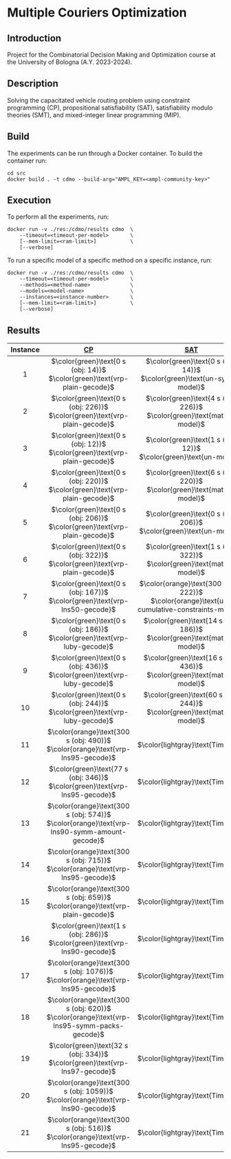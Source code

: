 # Multiple Couriers Optimization


## Introduction

Project for the Combinatorial Decision Making and Optimization course at the University of Bologna (A.Y. 2023-2024).


## Description

Solving the capacitated vehicle routing problem using constraint programming (CP), propositional satisfiability (SAT), satisfiability modulo theories (SMT), and mixed-integer linear programming (MIP).


## Build

The experiments can be run through a Docker container. To build the container run:
```
cd src
docker build . -t cdmo --build-arg="AMPL_KEY=<ampl-community-key>"
```


## Execution

To perform all the experiments, run:
```
docker run -v ./res:/cdmo/results cdmo  \
    --timeout=<timeout-per-model>       \
    [--mem-limit=<ram-limit>]           \
    [--verbose]
```

To run a specific model of a specific method on a specific instance, run:
```
docker run -v ./res:/cdmo/results cdmo  \
    --timeout=<timeout-per-model>       \
    --methods=<method-name>             \
    --models=<model-name>               \
    --instances=<instance-number>       \
    [--mem-limit=<ram-limit>]           \
    [--verbose]
```


## Results
<!-- Do NOT remove the comments below -->
<!-- begin-status -->
| Instance | [CP](./method-statuses/cp-status.md) | [SAT](./method-statuses/sat-status.md) | [SMT](./method-statuses/smt-status.md) | [MIP](./method-statuses/mip-status.md) |
|:-:| :---:|:---:|:---:|:---:|
| $1$ | $\color{green}\text{0 s (obj: 14)}$</br>$\color{green}\text{vrp-plain-gecode}$ | $\color{green}\text{0 s (obj: 14)}$</br>$\color{green}\text{un-symm-model}$ | $\color{green}\text{0 s (obj: 14)}$</br>$\color{green}\text{twosolver}$ | $\color{green}\text{0 s (obj: 14)}$</br>$\color{green}\text{initial-model-scip}$ | 
| $2$ | $\color{green}\text{0 s (obj: 226)}$</br>$\color{green}\text{vrp-plain-gecode}$ | $\color{green}\text{4 s (obj: 226)}$</br>$\color{green}\text{matrix-model}$ | $\color{green}\text{0 s (obj: 226)}$</br>$\color{green}\text{twosolver-impl}$ | $\color{green}\text{0 s (obj: 226)}$</br>$\color{green}\text{initial-model-highs}$ | 
| $3$ | $\color{green}\text{0 s (obj: 12)}$</br>$\color{green}\text{vrp-plain-gecode}$ | $\color{green}\text{1 s (obj: 12)}$</br>$\color{green}\text{un-model}$ | $\color{green}\text{0 s (obj: 12)}$</br>$\color{green}\text{twosolver}$ | $\color{green}\text{0 s (obj: 12)}$</br>$\color{green}\text{initial-model-scip}$ | 
| $4$ | $\color{green}\text{0 s (obj: 220)}$</br>$\color{green}\text{vrp-plain-gecode}$ | $\color{green}\text{6 s (obj: 220)}$</br>$\color{green}\text{matrix-model}$ | $\color{green}\text{0 s (obj: 220)}$</br>$\color{green}\text{local-search}$ | $\color{green}\text{0 s (obj: 220)}$</br>$\color{green}\text{initial-model-highs}$ | 
| $5$ | $\color{green}\text{0 s (obj: 206)}$</br>$\color{green}\text{vrp-plain-gecode}$ | $\color{green}\text{0 s (obj: 206)}$</br>$\color{green}\text{un-model}$ | $\color{green}\text{0 s (obj: 206)}$</br>$\color{green}\text{twosolver}$ | $\color{green}\text{0 s (obj: 206)}$</br>$\color{green}\text{initial-model-scip}$ | 
| $6$ | $\color{green}\text{0 s (obj: 322)}$</br>$\color{green}\text{vrp-plain-gecode}$ | $\color{green}\text{1 s (obj: 322)}$</br>$\color{green}\text{matrix-model}$ | $\color{green}\text{0 s (obj: 322)}$</br>$\color{green}\text{twosolver-impl}$ | $\color{green}\text{0 s (obj: 322)}$</br>$\color{green}\text{initial-model-scip}$ | 
| $7$ | $\color{green}\text{0 s (obj: 167)}$</br>$\color{green}\text{vrp-lns50-gecode}$ | $\color{orange}\text{300 s (obj: 222)}$</br>$\color{orange}\text{un-cumulative-constraints-model}$ | $\color{green}\text{6 s (obj: 167)}$</br>$\color{green}\text{local-search}$ | $\color{green}\text{2 s (obj: 167)}$</br>$\color{green}\text{initial-model-highs}$ | 
| $8$ | $\color{green}\text{0 s (obj: 186)}$</br>$\color{green}\text{vrp-luby-gecode}$ | $\color{green}\text{14 s (obj: 186)}$</br>$\color{green}\text{matrix-model}$ | $\color{green}\text{0 s (obj: 186)}$</br>$\color{green}\text{twosolver-impl}$ | $\color{green}\text{0 s (obj: 186)}$</br>$\color{green}\text{initial-model-highs}$ | 
| $9$ | $\color{green}\text{0 s (obj: 436)}$</br>$\color{green}\text{vrp-luby-gecode}$ | $\color{green}\text{16 s (obj: 436)}$</br>$\color{green}\text{matrix-model}$ | $\color{green}\text{0 s (obj: 436)}$</br>$\color{green}\text{twosolver-impl}$ | $\color{green}\text{0 s (obj: 436)}$</br>$\color{green}\text{initial-model-highs}$ | 
| $10$ | $\color{green}\text{0 s (obj: 244)}$</br>$\color{green}\text{vrp-luby-gecode}$ | $\color{green}\text{60 s (obj: 244)}$</br>$\color{green}\text{matrix-model}$ | $\color{green}\text{0 s (obj: 244)}$</br>$\color{green}\text{local-search}$ | $\color{green}\text{1 s (obj: 244)}$</br>$\color{green}\text{initial-model-highs}$ | 
| $11$ | $\color{orange}\text{300 s (obj: 490)}$</br>$\color{orange}\text{vrp-lns95-gecode}$ | $\color{lightgray}\text{Timeout}$ | $\color{orange}\text{300 s (obj: 547)}$</br>$\color{orange}\text{local-search}$ | $\color{lightgray}\text{Timeout}$ | 
| $12$ | $\color{green}\text{77 s (obj: 346)}$</br>$\color{green}\text{vrp-lns95-gecode}$ | $\color{lightgray}\text{Timeout}$ | $\color{orange}\text{300 s (obj: 435)}$</br>$\color{orange}\text{local-search}$ | $\color{lightgray}\text{Timeout}$ | 
| $13$ | $\color{orange}\text{300 s (obj: 574)}$</br>$\color{orange}\text{vrp-lns90-symm-amount-gecode}$ | $\color{lightgray}\text{Timeout}$ | $\color{orange}\text{300 s (obj: 632)}$</br>$\color{orange}\text{local-search}$ | $\color{orange}\text{300 s (obj: 526)}$</br>$\color{orange}\text{symmetry-model-scip}$ | 
| $14$ | $\color{orange}\text{300 s (obj: 715)}$</br>$\color{orange}\text{vrp-lns95-gecode}$ | $\color{lightgray}\text{Timeout}$ | $\color{orange}\text{300 s (obj: 1177)}$</br>$\color{orange}\text{local-search}$ | $\color{lightgray}\text{Timeout}$ | 
| $15$ | $\color{orange}\text{300 s (obj: 659)}$</br>$\color{orange}\text{vrp-plain-gecode}$ | $\color{lightgray}\text{Timeout}$ | $\color{orange}\text{300 s (obj: 1140)}$</br>$\color{orange}\text{local-search}$ | $\color{lightgray}\text{Timeout}$ | 
| $16$ | $\color{green}\text{1 s (obj: 286)}$</br>$\color{green}\text{vrp-lns90-gecode}$ | $\color{lightgray}\text{Timeout}$ | $\color{orange}\text{300 s (obj: 303)}$</br>$\color{orange}\text{local-search}$ | $\color{green}\text{127 s (obj: 286)}$</br>$\color{green}\text{initial-model-highs}$ | 
| $17$ | $\color{orange}\text{300 s (obj: 1076)}$</br>$\color{orange}\text{vrp-lns95-gecode}$ | $\color{lightgray}\text{Timeout}$ | $\color{orange}\text{300 s (obj: 1525)}$</br>$\color{orange}\text{local-search}$ | $\color{lightgray}\text{Timeout}$ | 
| $18$ | $\color{orange}\text{300 s (obj: 620)}$</br>$\color{orange}\text{vrp-lns95-symm-packs-gecode}$ | $\color{lightgray}\text{Timeout}$ | $\color{orange}\text{300 s (obj: 917)}$</br>$\color{orange}\text{local-search}$ | $\color{lightgray}\text{Timeout}$ | 
| $19$ | $\color{green}\text{32 s (obj: 334)}$</br>$\color{green}\text{vrp-lns97-gecode}$ | $\color{lightgray}\text{Timeout}$ | $\color{orange}\text{300 s (obj: 398)}$</br>$\color{orange}\text{local-search}$ | $\color{lightgray}\text{Timeout}$ | 
| $20$ | $\color{orange}\text{300 s (obj: 1059)}$</br>$\color{orange}\text{vrp-lns90-gecode}$ | $\color{lightgray}\text{Timeout}$ | $\color{orange}\text{300 s (obj: 1378)}$</br>$\color{orange}\text{local-search}$ | $\color{lightgray}\text{Timeout}$ | 
| $21$ | $\color{orange}\text{300 s (obj: 516)}$</br>$\color{orange}\text{vrp-lns95-gecode}$ | $\color{lightgray}\text{Timeout}$ | $\color{orange}\text{300 s (obj: 648)}$</br>$\color{orange}\text{local-search}$ | $\color{lightgray}\text{Timeout}$ | 

<!-- end-status -->